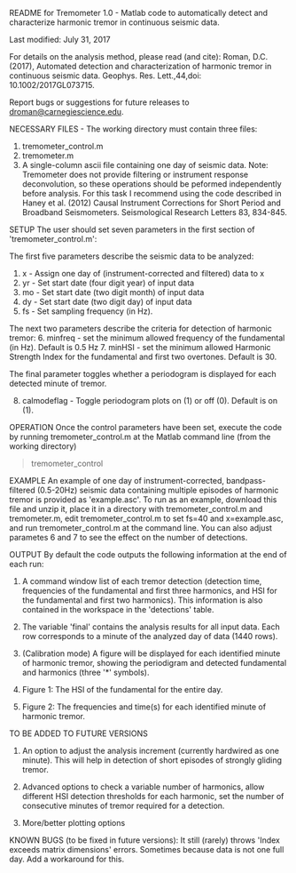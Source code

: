 README for Tremometer 1.0 - Matlab code to automatically detect and characterize harmonic tremor 
in continuous seismic data.

Last modified: July 31, 2017

For details on the analysis method, please read (and cite): Roman, D.C. (2017), Automated detection and characterization of harmonic tremor in continuous seismic data. Geophys. Res. Lett.,44,doi: 10.1002/2017GL073715.

Report bugs or suggestions for future releases to droman@carnegiescience.edu. 


NECESSARY FILES - The working directory must contain three files: 
1. tremometer_control.m
2. tremometer.m
3. A single-column ascii file containing one day of seismic data. Note: Tremometer does not provide filtering or instrument response deconvolution, so these operations should be peformed independently before analysis. For this task I recommend using the code described in Haney et al. (2012) Causal Instrument Corrections for Short Period and Broadband Seismometers. Seismological Research Letters 83, 834-845.


SETUP
The user should set seven parameters in the first section of 'tremometer_control.m': 

The first five parameters describe the seismic data to be analyzed: 
1. x - Assign one day of (instrument-corrected and filtered) data to x
2. yr - Set start date (four digit year) of input data
3. mo - Set start date (two digit month) of input data
4. dy - Set start date (two digit day) of input data
5. fs - Set sampling frequency (in Hz). 

The next two parameters describe the criteria for detection of harmonic tremor: 
6. minfreq - set the minimum allowed frequency of the fundamental (in Hz). Default is 0.5 Hz
7. minHSI - set the minimum allowed Harmonic Strength Index for the fundamental and first two overtones. Default is 30. 

The final parameter toggles whether a periodogram is displayed for each detected minute of tremor. 

8. calmodeflag - Toggle periodogram plots on (1) or off (0). Default is on (1). 

OPERATION
Once the control parameters have been set, execute the code by running tremometer_control.m at the Matlab command line (from the working directory)
> tremometer_control


EXAMPLE
An example of one day of instrument-corrected, bandpass-filtered (0.5-20Hz) seismic data containing multiple episodes of harmonic tremor is provided as 'example.asc'. To run as an example, download this file and unzip it, place it in a directory with tremometer_control.m and tremometer.m, edit tremometer_control.m to set fs=40 and x=example.asc, and run tremometer_control.m at the command line. You can also adjust parametes 6 and 7 to see the effect on the number of detections. 


OUTPUT
By default the code outputs the following information at the end of each run: 
1. A command window list of each tremor detection (detection time, frequencies of the fundamental and first three harmonics, and HSI for the fundamental and first two harmonics). This information is also contained in the workspace in the 'detections' table. 

2. The variable 'final' contains the analysis results for all input data. Each row corresponds to a minute of the analyzed day of data (1440 rows). 

3. (Calibration mode) A figure will be displayed for each identified minute of harmonic tremor, showing the periodigram and detected fundamental and harmonics (three '*' symbols). 

4. Figure 1: The HSI of the fundamental for the entire day. 

5. Figure 2: The frequencies and time(s) for each identified minute of harmonic tremor. 


TO BE ADDED TO FUTURE VERSIONS
1. An option to adjust the analysis increment (currently hardwired as one minute). This will help in detection of short episodes of strongly gliding tremor. 

2. Advanced options to check a variable number of harmonics, allow different HSI detection thresholds for each harmonic, set the number of consecutive minutes of tremor required for a detection. 

3. More/better plotting options

KNOWN BUGS (to be fixed in future versions): 
It still (rarely) throws 'Index exceeds matrix dimensions' errors. Sometimes because data is not one full day. Add a workaround for this. 
